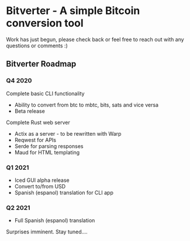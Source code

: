 # Bitverter - A simple Bitcoin conversion tool

Work has just begun, please check back or feel free to reach out with any questions or comments :)

## Bitverter Roadmap

### Q4 2020

Complete basic CLI functionality
*	Ability to convert from btc to mbtc, bits, sats and vice versa
*	Beta release

Complete Rust web server
*	Actix as a server - to be rewritten with Warp
*	Reqwest for APIs
*	Serde for parsing responses
*	Maud for HTML templating

### Q1 2021

*	Iced GUI alpha release
*	Convert to/from USD
*   Spanish (espanol) translation for CLI app

### Q2 2021
*   Full Spanish (espanol) translation

Surprises imminent.  Stay tuned....
